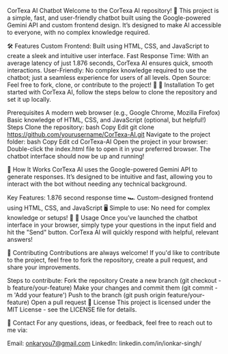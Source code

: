CorTexa AI Chatbot
Welcome to the CorTexa AI repository! 🚀 This project is a simple, fast, and user-friendly chatbot built using the Google-powered Gemini API and custom frontend design. It’s designed to make AI accessible to everyone, with no complex knowledge required.

🛠️ Features
Custom Frontend: Built using HTML, CSS, and JavaScript to create a sleek and intuitive user interface.
Fast Response Time: With an average latency of just 1.876 seconds, CorTexa AI ensures quick, smooth interactions.
User-Friendly: No complex knowledge required to use the chatbot; just a seamless experience for users of all levels.
Open Source: Feel free to fork, clone, or contribute to the project! 🙌
🚀 Installation
To get started with CorTexa AI, follow the steps below to clone the repository and set it up locally.

Prerequisites
A modern web browser (e.g., Google Chrome, Mozilla Firefox)
Basic knowledge of HTML, CSS, and JavaScript (optional, but helpful!)
Steps
Clone the repository:
bash
Copy
Edit
git clone https://github.com/yourusername/CorTexa-AI.git
Navigate to the project folder:
bash
Copy
Edit
cd CorTexa-AI
Open the project in your browser:
Double-click the index.html file to open it in your preferred browser.
The chatbot interface should now be up and running!

🧠 How It Works
CorTexa AI uses the Google-powered Gemini API to generate responses. It’s designed to be intuitive and fast, allowing you to interact with the bot without needing any technical background.

Key Features:
1.876 second response time 🏎️
Custom-designed frontend using HTML, CSS, and JavaScript 🖥️
Simple to use: No need for complex knowledge or setups! 🎯
📜 Usage
Once you’ve launched the chatbot interface in your browser, simply type your questions in the input field and hit the "Send" button. CorTexa AI will quickly respond with helpful, relevant answers!

🔧 Contributing
Contributions are always welcome! If you'd like to contribute to the project, feel free to fork the repository, create a pull request, and share your improvements.

Steps to contribute:
Fork the repository
Create a new branch (git checkout -b feature/your-feature)
Make your changes and commit them (git commit -m 'Add your feature')
Push to the branch (git push origin feature/your-feature)
Open a pull request
📄 License
This project is licensed under the MIT License - see the LICENSE file for details.

🤖 Contact
For any questions, ideas, or feedback, feel free to reach out to me via:

Email: onkaryou7@gmail.com
LinkedIn: linkedin.com/in/ionkar-singh/
